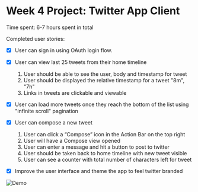 # Week 4 Project: Twitter App Client
Time spent: 6-7 hours spent in total

Completed user stories:
* [x] User can sign in using OAuth login flow.
* [x] User can view last 25 tweets from their home timeline
    1. User should be able to see the user, body and    timestamp for tweet
    2. User should be displayed the relative timestamp for a tweet "8m", "7h"
    3. Links in tweets are clickable and viewable

* [x] User can load more tweets once they reach the bottom of the list using "infinite scroll" pagination
* [x] User can compose a new tweet
    1. User can click a “Compose” icon in the Action Bar on the top right
    2. User will have a Compose view opened
    3. User can enter a message and hit a button to post to twitter
    4. User should be taken back to home timeline with  new tweet visible
    5. User can see a counter with total number of characters left for tweet

* [x] Improve the user interface and theme the app to feel twitter branded

![Demo](https://raw.githubusercontent.com/ddsakura/AndroidTwitterClient/master/demo.gif)
